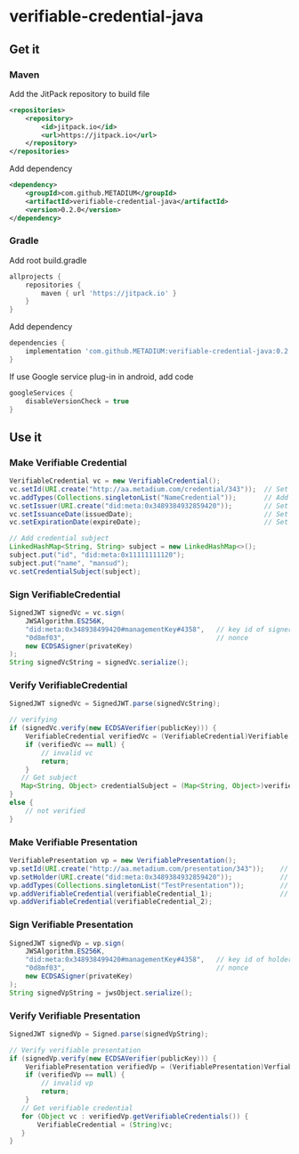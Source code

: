 # verifiable-credential-java

## Get it
### Maven
Add the JitPack repository to build file

```xml
<repositories>
    <repository>
        <id>jitpack.io</id>
        <url>https://jitpack.io</url>
    </repository>
</repositories>
```

Add dependency

```xml
<dependency>
    <groupId>com.github.METADIUM</groupId>
    <artifactId>verifiable-credential-java</artifactId>
    <version>0.2.0</version>
</dependency>
```
### Gradle
Add root build.gradle

```gradle
allprojects {
    repositories {
        maven { url 'https://jitpack.io' }
    }
}
```
Add dependency

```gradle
dependencies {
    implementation 'com.github.METADIUM:verifiable-credential-java:0.2.0'
}
```
If use Google service plug-in in android, add code

```gradle
googleServices {
    disableVersionCheck = true
}
```


## Use it

### Make Verifiable Credential
```java
VerifiableCredential vc = new VerifiableCredential();
vc.setId(URI.create("http://aa.metadium.com/credential/343"));  // Set id of verifiable credential
vc.addTypes(Collections.singletonList("NameCredential"));       // Add Credential type name
vc.setIssuer(URI.create("did:meta:0x3489384932859420"));        // Set did of issuer
vc.setIssuanceDate(issuedDate);                                 // Set issued date
vc.setExpirationDate(expireDate);                               // Set expire date

// Add credential subject
LinkedHashMap<String, String> subject = new LinkedHashMap<>();
subject.put("id", "did:meta:0x11111111120");
subject.put("name", "mansud");
vc.setCredentialSubject(subject);
```

### Sign VerifiableCredential
```java
SignedJWT signedVc = vc.sign(
    JWSAlgorithm.ES256K,
    "did:meta:0x348938499420#managementKey#4358",   // key id of signer
    "0d8mf03",                                      // nonce
    new ECDSASigner(privateKey)
);
String signedVcString = signedVc.serialize();
```

### Verify VerifiableCredential
```java
SignedJWT signedVc = SignedJWT.parse(signedVcString);

// verifying
if (signedVc.verify(new ECDSAVerifier(publicKey))) {
	VerifiableCredential verifiedVc = (VerifiableCredential)Verifiable.from(signedVc);
	if (verifiedVc == null) {
		// invalid vc
		return;
	}
   // Get subject
   Map<String, Object> credentialSubject = (Map<String, Object>)verifiedVc.getCredentialSubject();
}
else {
	// not verified
}
```

### Make Verifiable Presentation
```java
VerifiablePresentation vp = new VerifiablePresentation();
vp.setId(URI.create("http://aa.metadium.com/presentation/343"));    // Set id of verifiable presentatil
vp.setHolder(URI.create("did:meta:0x3489384932859420"));            // Set did of holder
vp.addTypes(Collections.singletonList("TestPresentation"));         // Add presentation type name
vp.addVerifiableCredential(verifiableCredential_1);                 // Add signed verifiable credential
vp.addVerifiableCredential(verifiableCredential_2);
```

### Sign Verifiable Presentation
```java
SignedJWT signedVp = vp.sign(
    JWSAlgorithm.ES256K, 
    "did:meta:0x348938499420#managementKey#4358",   // key id of holder
    "0d8mf03",                                      // nonce
    new ECDSASigner(privateKey)
);
String signedVpString = jwsObject.serialize();
```

### Verify Verifiable Presentation
```java
SignedJWT signedVp = Signed.parse(signedVpString);

// Verify verifiable presentation
if (signedVp.verify(new ECDSAVerifier(publicKey))) {
	VerifiablePresentation verifiedVp = (VerifiablePresentation)Verfiable.from(signedVp);
	if (verifiedVp == null) {
		// invalid vp
		return;
	}
   // Get verifiable credential
   for (Object vc : verifiedVp.getVerifiableCredentials()) {
       VerifiableCredential = (String)vc;
   }
}
```
